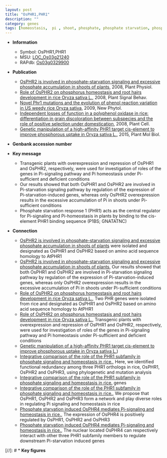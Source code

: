 ```yaml
---
layout: post
title: "OsPHR1,PHR1"
description: ""
category: genes
tags: [homeostasis,  pi , shoot, phosphate, phosphate starvation, phosphate starvation response]
---
```


* **Information**  
    + Symbol: OsPHR1,PHR1  
    + MSU: [LOC_Os03g21240](http://rice.plantbiology.msu.edu/cgi-bin/ORF_infopage.cgi?orf=LOC_Os03g21240)  
    + RAPdb: [Os03g0329900](http://rapdb.dna.affrc.go.jp/viewer/gbrowse_details/irgsp1?name=Os03g0329900)  

* **Publication**  
    + [OsPHR2 is involved in phosphate-starvation signaling and excessive phosphate accumulation in shoots of plants](http://www.ncbi.nlm.nih.gov/pubmed?term=OsPHR2+is+involved+in+phosphate-starvation+signaling+and+excessive+phosphate+accumulation+in+shoots+of+plants%5BTitle%5D), 2008, Plant Physiol.
    + [Role of OsPHR2 on phosphorus homeostasis and root hairs development in rice Oryza sativa L.](http://www.ncbi.nlm.nih.gov/pubmed?term=Role+of+OsPHR2+on+phosphorus+homeostasis+and+root+hairs+development+in+rice+Oryza+sativa+L.%5BTitle%5D), 2008, Plant Signal Behav.
    + [Novel Phr1 mutations and the evolution of phenol reaction variation in US weedy rice Oryza sativa](http://www.ncbi.nlm.nih.gov/pubmed?term=Novel+Phr1+mutations+and+the+evolution+of+phenol+reaction+variation+in+US+weedy+rice+Oryza+sativa%5BTitle%5D), 2009, New Phytol.
    + [Independent losses of function in a polyphenol oxidase in rice: differentiation in grain discoloration between subspecies and the role of positive selection under domestication](http://www.ncbi.nlm.nih.gov/pubmed?term=Independent+losses+of+function+in+a+polyphenol+oxidase+in+rice:+differentiation+in+grain+discoloration+between+subspecies+and+the+role+of+positive+selection+under+domestication%5BTitle%5D), 2008, Plant Cell.
    + [Genetic manipulation of a high-affinity PHR1 target cis-element to improve phosphorous uptake in Oryza sativa L.](http://www.ncbi.nlm.nih.gov/pubmed?term=Genetic+manipulation+of+a+high-affinity+PHR1+target+cis-element+to+improve+phosphorous+uptake+in+Oryza+sativa+L.%5BTitle%5D), 2015, Plant Mol Biol.

* **Genbank accession number**  

* **Key message**  
    + Transgenic plants with overexpression and repression of OsPHR1 and OsPHR2, respectively, were used for investigation of roles of the genes in Pi-signaling pathway and Pi homeostasis under Pi-sufficient and deficient conditions
    + Our results showed that both OsPHR1 and OsPHR2 are involved in Pi-starvation signaling pathway by regulation of the expression of Pi-starvation-induced genes, whereas only OsPHR2 overexpression results in the excessive accumulation of Pi in shoots under Pi-sufficient conditions
    + Phosphate starvation response 1 (PHR1) acts as the central regulator for Pi-signaling and Pi-homeostasis in plants by binding to the cis-element PHR1 binding sequence (P1BS; GNATATNC)

* **Connection**  
    + [OsPHR2 is involved in phosphate-starvation signaling and excessive phosphate accumulation in shoots of plants](Oryza+sativa) were isolated and designated as OsPHR1 and OsPHR2 based on amino acid sequence homology to AtPHR1
    + [OsPHR2 is involved in phosphate-starvation signaling and excessive phosphate accumulation in shoots of plants](http://www.ncbi.nlm.nih.gov/pubmed?term=OsPHR2+is+involved+in+phosphate-starvation+signaling+and+excessive+phosphate+accumulation+in+shoots+of+plants%5BTitle%5D), Our results showed that both OsPHR1 and OsPHR2 are involved in Pi-starvation signaling pathway by regulation of the expression of Pi-starvation-induced genes, whereas only OsPHR2 overexpression results in the excessive accumulation of Pi in shoots under Pi-sufficient conditions
    + [Role of OsPHR2 on phosphorus homeostasis and root hairs development in rice Oryza sativa L.](http://www.ncbi.nlm.nih.gov/pubmed?term=Role+of+OsPHR2+on+phosphorus+homeostasis+and+root+hairs+development+in+rice+Oryza+sativa+L.%5BTitle%5D), Two PHR genes were isolated from rice and designated as OsPHR1 and OsPHR2 based on amino acid sequence homology to AtPHR1
    + [Role of OsPHR2 on phosphorus homeostasis and root hairs development in rice Oryza sativa L.](http://www.ncbi.nlm.nih.gov/pubmed?term=Role+of+OsPHR2+on+phosphorus+homeostasis+and+root+hairs+development+in+rice+Oryza+sativa+L.%5BTitle%5D), Transgenic plants with overexpression and repression of OsPHR1 and OsPHR2, respectively, were used for investigation of roles of the genes in Pi-signaling pathway and Pi homeostasis under Pi-sufficient and deficient conditions
    + [Genetic manipulation of a high-affinity PHR1 target cis-element to improve phosphorous uptake in Oryza sativa L.](rice))
    + [Integrative comparison of the role of the PHR1 subfamily in phosphate signaling and homeostasis in rice.](http://www.ncbi.nlm.nih.gov/pubmed?term=Integrative+comparison+of+the+role+of+the+PHR1+subfamily+in+phosphate+signaling+and+homeostasis+in+rice.%5BTitle%5D), Here, we identified functional redundancy among three PHR1 orthologs in rice, OsPHR1, OsPHR2 and OsPHR3, using phylogenetic and mutation analysis
    + [Integrative comparison of the role of the PHR1 subfamily in phosphate signaling and homeostasis in rice.](PSI) genes
    + [Integrative comparison of the role of the PHR1 subfamily in phosphate signaling and homeostasis in rice.](http://www.ncbi.nlm.nih.gov/pubmed?term=Integrative+comparison+of+the+role+of+the+PHR1+subfamily+in+phosphate+signaling+and+homeostasis+in+rice.%5BTitle%5D), We propose that OsPHR1, OsPHR2 and OsPHR3 form a network and play diverse roles in regulating Pi signaling and homeostasis in rice
    + [Phosphate starvation induced OsPHR4 mediates Pi-signaling and homeostasis in rice.](http://www.ncbi.nlm.nih.gov/pubmed?term=Phosphate+starvation+induced+OsPHR4+mediates+Pi-signaling+and+homeostasis+in+rice.%5BTitle%5D), The expression of OsPHR4 is positively regulated by OsPHR1, OsPHR2 and OsPHR3
    + [Phosphate starvation induced OsPHR4 mediates Pi-signaling and homeostasis in rice.](http://www.ncbi.nlm.nih.gov/pubmed?term=Phosphate+starvation+induced+OsPHR4+mediates+Pi-signaling+and+homeostasis+in+rice.%5BTitle%5D), The nuclear located OsPHR4 can respectively interact with other three PHR1 subfamily members to regulate downstream Pi-starvation induced genes

[//]: # * **Key figures**  


